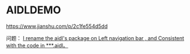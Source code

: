 # AIDLDEMO


https://www.jianshu.com/p/2c1fe554d5dd


问题：
[I rename the aidl's package on Left navigation bar , and Consistent with the code in ***.aidl。](https://stackoverflow.com/a/47968676/5932895)
